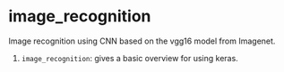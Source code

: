 # image_recognition
Image recognition using CNN based on the vgg16 model from Imagenet.
  1. ```image_recognition```: gives a basic overview for using keras.
